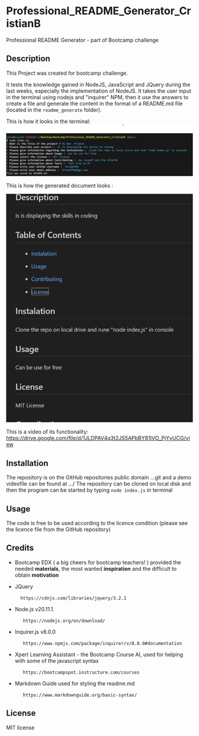 # Professional_README_Generator_CristianB


Professional README Generator - part of Bootcamp challenge


## Description

This Project was created for bootcamp challenge.

It tests the knowledge gained in NodeJS, JavaScript and JQuery during the last weeks, especially the implementation of NodeJS. It takes the user input in the terminal using nodejs and "inquirer" NPM, then it use the answers to create a file and generate the content in the format of a README.md file (located in the ```readme_generate``` folder).

This is how it looks in the terminal:
![image of results](./assets/screenshot1.png)  

This is how the generated document looks :

![image of results](./assets/screenshot2.png)

This is a video of its functionality:
https://drive.google.com/file/d/1JLDPAV4q3t2JS5APbBY81IVO_PjYyUCG/view



## Installation

The repository is on the GitHub repositories public domain ...git and a demo videofile can be found at .../
The repository can be cloned on local disk and then the program can be started by typing ```node index.js``` in terminal


## Usage

The code is free to be used according to the licence condition (please see the licence file from the GitHub repository)



## Credits


- Bootcamp EDX ( a big cheers for bootcamp teachers! ) provided the needed **materials**, the most wanted **inspiration** and the difficult to obtain **motivation**  

  
- JQuery

        https://cdnjs.com/libraries/jquery/3.2.1


- Node.js v20.11.1.

         https://nodejs.org/en/download/

- Inquirer.js v8.0.0

         https://www.npmjs.com/package/inquirer/v/8.0.0#documentation
        

- Xpert Learning Assistant - the Bootcamp Course AI, used for helping with some of the javascript syntax
 
         https://bootcampspot.instructure.com/courses



- Markdown Guide used for styling the readme.md

         https://www.markdownguide.org/basic-syntax/


## License

MIT license




